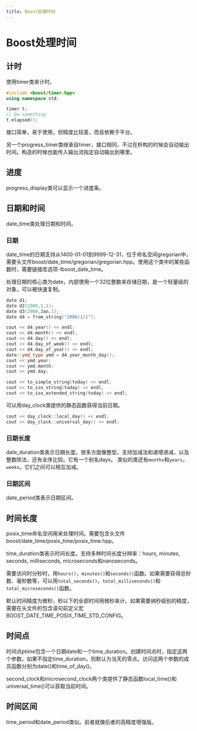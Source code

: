 ```yaml
---
title: Boost处理时间
---
```


# Boost处理时间

## 计时

使用timer类来计时。
```c++
#include <boost/timer.hpp>
using namespace std;

timer t;
// Do something
t.elapsed();
```
接口简单，易于使用，但精度比较差，而且依赖于平台。

另一个progress_timer类继承自timer，接口相同，不过在析构的时候会自动输出时间。构造的时候也能传入输出流指定自动输出到哪里。

## 进度

progress_display类可以显示一个进度条。

## 日期和时间

date_time类处理日期和时间。

### 日期

date_time的日期支持从1400-01-01到9999-12-31，位于命名空间gregorian中，需要头文件boost/date_time/gregorian/gregorian.hpp。使用这个类中的某些函数时，需要链接库选项-lboost_date_time。

处理日期的核心类为date，内部使用一个32位整数来存储日期，是一个轻量级的对象，可以被快速复制。

```c++
date d1;
date d2(2000,1,1);
date d3(2000,Jan,1);
date d4 = from_string("2000/1/1");

cout << d4.year() << endl;
cout << d4.month() << endl;
cout << d4.day() << endl;
cout << d4.day_of_week() << endl;
cout << d4.day_of_year() << endl;
date::ymd_type ymd = d4.year_month_day();
cout << ymd.year;
cout << ymd.month;
cout << ymd.day;

cout << to_simple_string(today) << endl;
cout << to_iso_string(today) << endl;
cout << to_iso_extended_string(today) << endl;
```

可以用day_clock类提供的静态函数获得当前日期。

```c++
cout << day_clock::local_day() << endl;
cout << day_clock::universal_day() << endl;
```

### 日期长度

date_duration类表示日期长度。很多方面像整型，支持加减法和递增递减，以及整数除法，还有全序比较。它有一个别名days。
类似的类还有`months`和`years`，`weeks`。它们之间可以相互加减。

### 日期区间

date_period类表示日期区间。

## 时间长度

posix_time命名空间用来处理时间。需要包含头文件boost/date_time/posix_time/posix_time.hpp。

time_duration类表示时间长度。支持多种时间长度分辨率：hours, minutes, seconds, milliseconds, microseconds和nanoseconds。

需要访问时分秒时，用`hours()`，`minutes()`和`seconds()`函数。如果需要获得总秒数、毫秒数等，可以用`total_seconds()`，`total_milliseconds()`和`total_microseconds()`函数。

默认时间精度为微秒，秒以下的全部时间用微秒来计。如果需要纳秒级别的精度，需要在头文件的包含语句前定义宏BOOST_DATE_TIME_POSIX_TIME_STD_CONFIG。

## 时间点

时间点ptime包含一个日期date和一个time_duration。创建时间点时，指定这两个参数。如果不指定time_duration，则默认为当天的零点。访问这两个参数的成员函数分别为date()和time_of_day()。

second_clock和microsecond_clock两个类提供了静态函数local_time()和universal_time()可以获取当前时间。

## 时间区间

time_period和date_period类似。前者就像后者的高精度增强版。
